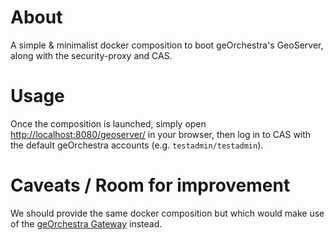 # About

A simple & minimalist docker composition to boot geOrchestra's GeoServer, along with
the security-proxy and CAS.

# Usage

Once the composition is launched, simply open [http://localhost:8080/geoserver/](http://localhost:8080/geoserver/) in your browser,
then log in to CAS with the default geOrchestra accounts (e.g. `testadmin/testadmin`).

# Caveats / Room for improvement

We should provide the same docker composition but which would make use of the [geOrchestra Gateway](https://github.com/georchestra/georchestra-gateway) instead.
